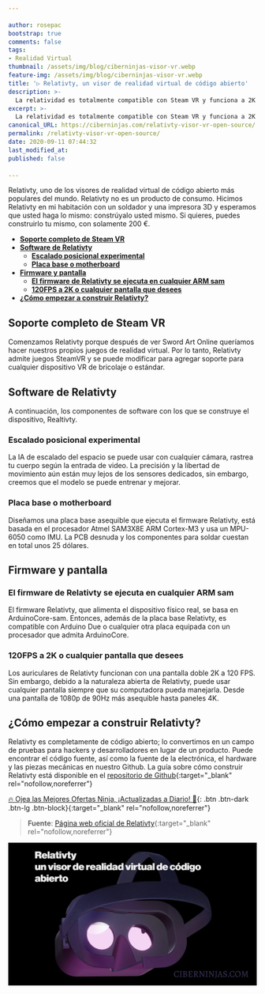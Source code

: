 ```yaml
---

author: rosepac
bootstrap: true
comments: false
tags:
- Realidad Virtual
thumbnail: /assets/img/blog/ciberninjas-visor-vr.webp
feature-img: /assets/img/blog/ciberninjas-visor-vr.webp
title: '▷ Relativty, ‍un visor de realidad virtual de código abierto'
description: >-
  La relatividad es totalmente compatible con Steam VR y funciona a 2K 120FPS. Hicimos Relativity en mi habitación con un soldador y una impresora 3D.
excerpt: >-
  La relatividad es totalmente compatible con Steam VR y funciona a 2K 120FPS. Hicimos Relativity en mi habitación con un soldador y una impresora 3D.
canonical_URL: https://ciberninjas.com/relativty-visor-vr-open-source/
permalink: /relativty-visor-vr-open-source/
date: 2020-09-11 07:44:32
last_modified_at: 
published: false

---
```


Relativty, uno de los visores de realidad virtual de código abierto más populares del mundo. Relativty no es un producto de consumo. Hicimos Relativty en mi habitación con un soldador y una impresora 3D y esperamos que usted haga lo mismo: constrúyalo usted mismo. Si quieres, puedes construirlo tu mismo, con solamente 200 €.

- [**Soporte completo de Steam VR**](#soporte-completo-de-steam-vr)
- [**Software de Relativty**](#software-de-relativty)
  - [**Escalado posicional experimental**](#escalado-posicional-experimental)
  - [**Placa base o motherboard**](#placa-base-o-motherboard)
- [**Firmware y pantalla**](#firmware-y-pantalla)
  - [**El firmware de Relativty se ejecuta en cualquier ARM sam**](#el-firmware-de-relativty-se-ejecuta-en-cualquier-arm-sam)
  - [**120FPS a 2K o cualquier pantalla que desees**](#120fps-a-2k-o-cualquier-pantalla-que-desees)
- [**¿Cómo empezar a construir Relativty?**](#cómo-empezar-a-construir-relativty)

## **Soporte completo de Steam VR**

Comenzamos Relativty porque después de ver Sword Art Online queríamos hacer nuestros propios juegos de realidad virtual. Por lo tanto, Relativty admite juegos SteamVR y se puede modificar para agregar soporte para cualquier dispositivo VR de bricolaje o estándar.

## **Software de Relativty**

A continuación, los componentes de software con los que se construye el dispositivo, Realtivty.

### **Escalado posicional experimental**

La IA de escalado del espacio se puede usar con cualquier cámara, rastrea tu cuerpo según la entrada de video. La precisión y la libertad de movimiento aún están muy lejos de los sensores dedicados, sin embargo, creemos que el modelo se puede entrenar y mejorar.

### **Placa base o motherboard**

Diseñamos una placa base asequible que ejecuta el firmware Relativty, está basada en el procesador Atmel SAM3X8E ARM Cortex-M3 y usa un MPU-6050 como IMU. La PCB desnuda y los componentes para soldar cuestan en total unos 25 dólares.

## **Firmware y pantalla**

### **El firmware de Relativty se ejecuta en cualquier ARM sam**

El firmware Relativty, que alimenta el dispositivo físico real, se basa en ArduinoCore-sam. Entonces, además de la placa base Relativty, es compatible con Arduino Due o cualquier otra placa equipada con un procesador que admita ArduinoCore.

### **120FPS a 2K o cualquier pantalla que desees**

Los auriculares de Relativty funcionan con una pantalla doble 2K a 120 FPS. Sin embargo, debido a la naturaleza abierta de Relativty, puede usar cualquier pantalla siempre que su computadora pueda manejarla. Desde una pantalla de 1080p de 90Hz más asequible hasta paneles 4K.

## **¿Cómo empezar a construir Relativty?**

Relativty es completamente de código abierto; lo convertimos en un campo de pruebas para hackers y desarrolladores en lugar de un producto. Puede encontrar el código fuente, así como la fuente de la electrónica, el hardware y las piezas mecánicas en nuestro Github. La guía sobre cómo construir Relativty está disponible en el [repositorio de Github](https://github.com/relativty/Relativty){:target="_blank" rel="nofollow,noreferrer"}

[🔥 Ojea las Mejores Ofertas Ninja, ¡Actualizadas a Diario! 🎁](https://www.amazon.es/shop/cibercursos){: .btn .btn-dark .btn-lg .btn-block}{:target="_blank" rel="nofollow,noreferrer"}

> **Fuente**: [Página web oficial de Relativty](https://www.relativty.com/ "Página web oficial de Relativty"){:target="_blank" rel="nofollow,noreferrer"}

![Relativty, ‍un visor de realidad virtual de código abierto](/assets/img/blog//ciberninjas-visor-vr.webp "Relativty, ‍un visor de realidad virtual de código abierto")